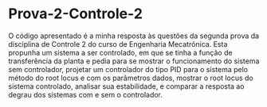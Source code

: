 # Prova-2-Controle-2
O código apresentado é a minha resposta às questões da segunda prova da disciplina de Controle 2 do curso de Engenharia Mecatrônica.
Esta propunha um sistema a ser controlado, em que se tinha a função de transferência da planta e pedia para se mostrar o funcionamento do sistema sem controlador, projetar um controlador do tipo PID para o sistema pelo método do root locus e com os parâmetros dados, mostrar o root locus do sistema controlado, analisar sua estabilidade, e comparar a resposta ao degrau dos sistemas com e sem o controlador.
